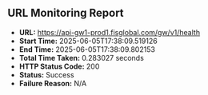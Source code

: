## URL Monitoring Report

- **URL:** https://api-gw1-prod1.fisglobal.com/gw/v1/health
- **Start Time:** 2025-06-05T17:38:09.519126
- **End Time:** 2025-06-05T17:38:09.802153
- **Total Time Taken:** 0.283027 seconds
- **HTTP Status Code:** 200
- **Status:** Success
- **Failure Reason:** N/A
